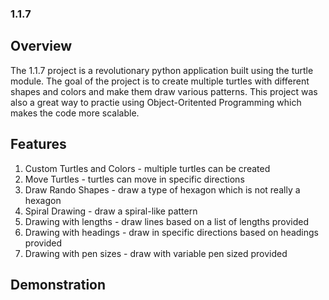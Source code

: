 ### 1.1.7

## Overview

The 1.1.7 project is a revolutionary python application built using the turtle module. The goal of the project is to create multiple turtles with different shapes and colors and make them draw various patterns. This project was also a great way to practie using Object-Oritented Programming which makes the code more scalable.

## Features

1. Custom Turtles and Colors - multiple turtles can be created
2. Move Turtles - turtles can move in specific directions
3. Draw Rando Shapes - draw a type of hexagon which is not really a hexagon
4. Spiral Drawing - draw a spiral-like pattern
5. Drawing with lengths - draw lines based on a list of lengths provided
6. Drawing with headings - draw in specific directions based on headings provided
7. Drawing with pen sizes - draw with variable pen sized provided

## Demonstration
